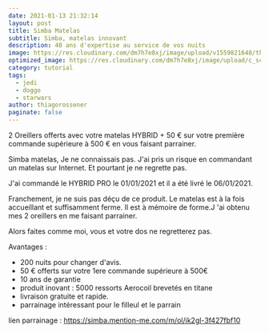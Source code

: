 ```yaml
---
date: 2021-01-13 21:32:14
layout: post
title: Simba Matelas
subtitle: Simba, matelas innovant
description: 40 ans d'expertise au service de vos nuits
image: https://res.cloudinary.com/dm7h7e8xj/image/upload/v1559821648/theme8_knvabs.jpg
optimized_image: https://res.cloudinary.com/dm7h7e8xj/image/upload/c_scale,w_380/v1559821648/theme8_knvabs.jpg
category: tutorial
tags:
  - jedi
  - doggo
  - starwars
author: thiagorossener
paginate: false
---
```



2 Oreillers offerts avec votre matelas HYBRID + 50 € sur votre première commande supérieure à 500 € en vous faisant parrainer.

Simba matelas, Je ne connaissais pas. J'ai pris un risque en commandant un matelas sur Internet. Et pourtant je ne regrette pas.

J'ai commandé le HYBRID PRO le 01/01/2021 et il a été livré le 06/01/2021.

Franchement, je ne suis pas déçu de ce produit. Le matelas est à la fois accueillant et suffisamment ferme. Il est à mémoire de forme.J 'ai obtenu mes 2 oreillers en me faisant parrainer.

Alors faites comme moi, vous et votre dos ne regretterez pas.

Avantages :
- 200 nuits pour changer d'avis.
- 50 € offerts sur votre 1ere commande supérieure à 500€
- 10 ans de garantie
- produit inovant : 5000 ressorts Aerocoil brevetés en titane
- livraison gratuite et rapide.
- parrainage intéressant pour le filleul et le parrain

lien parrainage :
https://simba.mention-me.com/m/ol/ik2gl-3f427fbf10
